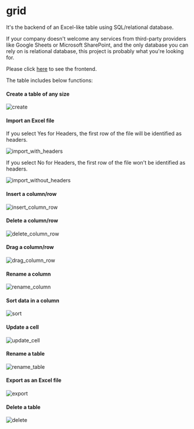 # grid

It's the backend of an Excel-like table using SQL/relational database.

If your company doesn't welcome any services from third-party providers like Google Sheets or Microsoft SharePoint, and the only database you can rely on is relational database, this project is probably what you're looking for.

Please click [here](https://github.com/EchoesInCoconut/grid-ui) to see the frontend.

The table includes below functions:

#### Create a table of any size

![create](./gif/create.gif)

#### Import an Excel file

If you select Yes for Headers, the first row of the file will be identified as headers.

![import_with_headers](./gif/import_with_headers.gif)



If you select No for Headers, the first row of the file won't be identified as headers.

![import_without_headers](./gif/import_without_headers.gif)

#### Insert a column/row

![insert_column_row](./gif/insert_column_row.gif)

#### Delete a column/row

![delete_column_row](./gif/delete_column_row.gif)

#### Drag a column/row

![drag_column_row](./gif/drag_column_row.gif)

#### Rename a column

![rename_column](./gif/rename_column.gif)

#### Sort data in a column

![sort](./gif/sort.gif)

#### Update a cell

![update_cell](./gif/update_cell.gif)

#### Rename a table

![rename_table](./gif/rename_table.gif)

#### Export as an Excel file

![export](./gif/export.gif)

#### Delete a table

![delete](./gif/delete.gif)

